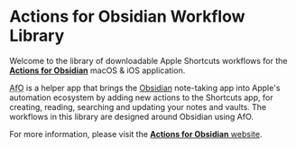 # Actions for Obsidian Workflow Library

Welcome to the library of downloadable Apple Shortcuts workflows for the [**Actions for Obsidian**](https://obsidian.actions.work) macOS & iOS application.

<abbr title="Actions for Obsidian">AfO</abbr> is a helper app that brings the [Obsidian](https://obsidian.md) note-taking app into Apple's automation ecosystem by adding new actions to the Shortcuts app, for creating, reading, searching and updating your notes and vaults. The workflows in this library are designed around Obsidian using AfO.

For more information, please visit the [**Actions for Obsidian** website](https://obsidian.actions.work).
